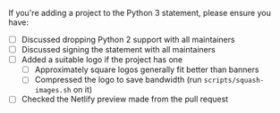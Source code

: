 If you're adding a project to the Python 3 statement, please ensure you have:

- [ ] Discussed dropping Python 2 support with all maintainers
- [ ] Discussed signing the statement with all maintainers
- [ ] Added a suitable logo if the project has one
  - [ ] Approximately square logos generally fit better than banners
  - [ ] Compressed the logo to save bandwidth (run `scripts/squash-images.sh` on it)
- [ ] Checked the Netlify preview made from the pull request
